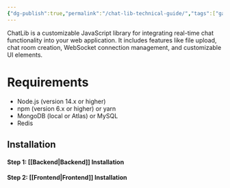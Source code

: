 ```yaml
---
{"dg-publish":true,"permalink":"/chat-lib-technical-guide/","tags":["gardenEntry"]}
---
```



ChatLib is a customizable JavaScript library for integrating real-time chat functionality into your web application. It includes features like file upload, chat room creation, WebSocket connection management, and customizable UI elements.

# Requirements

- Node.js (version 14.x or higher)
- npm (version 6.x or higher) or yarn
- MongoDB (local or Atlas) or MySQL
- Redis

## Installation
#### Step 1:   [[Backend\|Backend]] Installation
#### Step 2:   [[Frontend\|Frontend]] Installation


